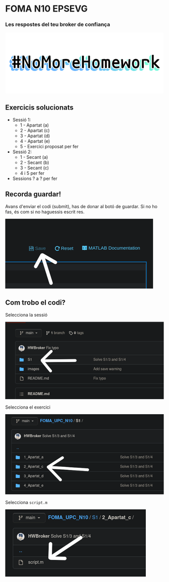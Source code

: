 # FOMA N10 EPSEVG
### Les respostes del teu broker de confiança

![#NoMoreHomework](/images/banner.png)

## Exercicis solucionats
 - Sessió 1:
   - 1 - Apartat (a)
   - 2 - Apartat (c)
   - 3 - Apartat (d)
   - 4 - Apartat (e)
   - 5 - Exercici proposat per fer
 - Sessió 2:
   - 1 - Secant (a)
   - 2 - Secant (b)
   - 3 - Secant (c)
   - 4 i 5 per fer
 - Sessions ? a ? per fer 
 
 ## Recorda guardar!
 Avans d'enviar el codi (submit), has de donar al botó de guardar.
 Si no ho fas, és com si no haguessis escrit res.
 
 ![Recorda guardar!](/images/save.png)

## Com trobo el codi?
Selecciona la sessió

![select1](/images/select1.png)

Selecciona el exercici

![select2](/images/select2.png)

Selecciona `script.m`

![select3](/images/select3.png)
